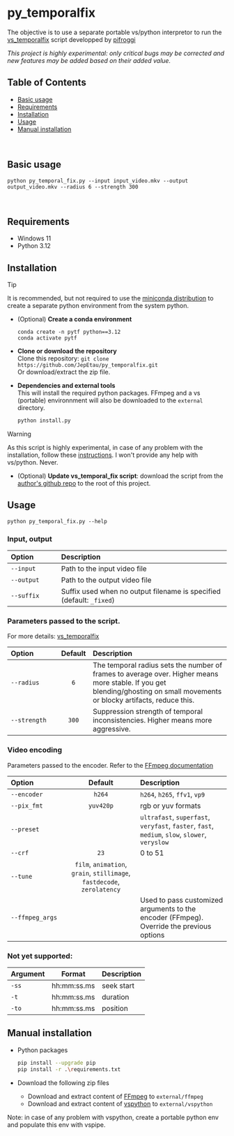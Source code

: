 # py_temporalfix

The objective is to use a separate portable vs/python interpretor to run the [vs_temporalfix](https://github.com/pifroggi/vs_temporalfix) script developped by [pifroggi](https://github.com/pifroggi)

_This project is highly experimental: only critical bugs may be corrected and new features may be added based on their added value._
&nbsp;

## Table of Contents
- [Basic usage](#Basic-usage)
- [Requirements](#Requirements)
- [Installation](#Installation)
- [Usage](#Usage)
- [Manual installation](#Manual-installation)

&nbsp;


## Basic usage
`python py_temporal_fix.py --input input_video.mkv --output output_video.mkv --radius 6 --strength 300`

&nbsp;

## Requirements
- Windows 11
- Python 3.12


## Installation

> [!TIP]
> It is recommended, but not required to use the [miniconda distribution](https://docs.anaconda.com/free/miniconda/index.html) to create a separate python environment from the system python.

- (Optional) **Create a conda environment**
    ```
    conda create -n pytf python==3.12
    conda activate pytf
    ```

- **Clone or download the repository**  
Clone this repository: `git clone https://github.com/JepEtau/py_temporalfix.git`  
Or download/extract the zip file.


- **Dependencies and external tools**  
This will install the required python packages. FFmpeg and a vs (portable) environnment will also be downloaded to the `external` directory.
    ```sh
    python install.py
    ```

> [!WARNING]
> As this script is highly experimental, in case of any problem with the installation, follow these [instructions](#Manual-installation). I won't provide any help with vs/python. Never.

- (Optional) **Update vs_temporal_fix script**: download the script from the [author's github repo](https://github.com/pifroggi/vs_temporalfix) to the root of this project.


## Usage

`python py_temporal_fix.py --help`

### Input, output
| Option&nbsp;&nbsp;&nbsp;&nbsp;&nbsp;&nbsp;&nbsp;&nbsp;&nbsp;&nbsp;&nbsp;| Description |
| :--- | :--- |
| `--input` | Path to the input video file  |
| `--output`| Path to the output video file |
| `--suffix`| Suffix used when no output filename is specified (default:  `_fixed`)|

### Parameters passed to the script.
For more details: [vs_temporalfix](https://github.com/pifroggi/vs_temporalfix)

| Option&nbsp;&nbsp;&nbsp;&nbsp;&nbsp;&nbsp;&nbsp;&nbsp;&nbsp;&nbsp;&nbsp; |  Default | Description |
| :--- | :---: | :--- |
| `--radius` | `6` | The temporal radius sets the number of frames to average over. Higher means more stable. If you get blending/ghosting on small movements or blocky artifacts, reduce this. |
| `--strength` | `300` | Suppression strength of temporal inconsistencies. Higher means more aggressive. |


### Video encoding
Parameters passed to the encoder. Refer to the [FFmpeg documentation](https://ffmpeg.org/ffmpeg-all.html)

| Option&nbsp;&nbsp;&nbsp;&nbsp;&nbsp;&nbsp;&nbsp;&nbsp;&nbsp;&nbsp;&nbsp;&nbsp;&nbsp;&nbsp;&nbsp; |   Default  | Description
| :--- | :---: | :--- |
| `--encoder`   | `h264`    |  `h264`, `h265`, `ffv1`, `vp9`|
| `--pix_fmt`   | `yuv420p` |  rgb or yuv formats  |
| `--preset`    |           | `ultrafast`, `superfast`, `veryfast`, `faster`, `fast`, `medium`, `slow`, `slower`, `veryslow`   |
| `--crf`       |    `23`|  0 to 51  |
| `--tune`      |  `film`, `animation`, `grain`, `stillimage`, `fastdecode`, `zerolatency`  |
| `--ffmpeg_args` | | Used to pass customized arguments to the encoder (FFmpeg). Override the previous options 


### Not yet supported:
| Argument  | Format        | Description           |
| :--- | :---: | :--- |
| `-ss`     | hh:mm:ss.ms   | seek start            |
| `-t`      | hh:mm:ss.ms   | duration              |
| `-to`     | hh:mm:ss.ms   | position              |


## Manual installation

- Python packages
    ```bash
    pip install --upgrade pip
    pip install -r .\requirements.txt
    ```

- Download the following zip files
    + Download and extract content of [FFmpeg](https://github.com/JepEtau/external_rehost/releases/download/external/ffmpeg_win32_x64.zip) to `external/ffmpeg`
    + Download and extract content of [vspython](https://github.com/JepEtau/external_rehost/releases/download/external/vspython_win32_x64.zip) to `external/vspython`

Note: in case of any problem with vspython, create a portable python env and populate this env with vspipe.
     
